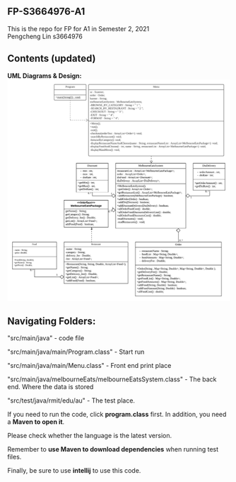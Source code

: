 ## FP-S3664976-A1 ##
This is the repo for FP for A1 in Semester 2, 2021
<br/>
Pengcheng Lin s3664976
## Contents (updated) ##
**UML Diagrams & Design:**
![](src/main/resources/BlankDiagram.png)

## Navigating Folders: ##


"src/main/java" - code file

"src/main/java/main/Program.class" - Start run 

"src/main/java/main/Menu.class" - Front end print place

"src/main/java/melbourneEats/melbourneEatsSystem.class" - The back end. Where the data is stored

"src/test/java/rmit/edu/au" - The test place. 

If you need to run the code, click **program.class** first. In addition, you need a **Maven to open it**.

Please check whether the language is the latest version.

Remember to **use Maven to download dependencies** when running test files.

Finally, be sure to use **intellij** to use this code.